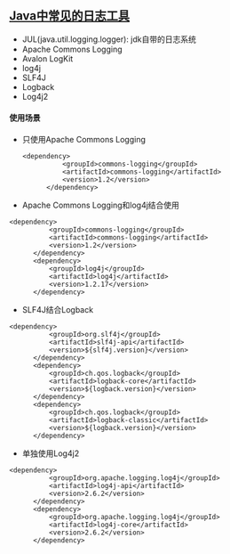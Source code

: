 ## [Java中常见的日志工具](https://blog.csdn.net/waitgod/article/details/78750184)
* JUL(java.util.logging.logger): jdk自带的日志系统
* Apache Commons Logging 
* Avalon LogKit
* log4j
* SLF4J
* Logback
* Log4j2

#### 使用场景
* 只使用Apache Commons Logging 
     ```text
     <dependency>
               <groupId>commons-logging</groupId>
               <artifactId>commons-logging</artifactId>
               <version>1.2</version>
           </dependency>
     ```
* Apache Commons Logging和log4j结合使用
```text
<dependency>
          <groupId>commons-logging</groupId>
          <artifactId>commons-logging</artifactId>
          <version>1.2</version>
      </dependency>
      <dependency>
          <groupId>log4j</groupId>
          <artifactId>log4j</artifactId>
          <version>1.2.17</version>
      </dependency>
```
* SLF4J结合Logback
```text
<dependency>
          <groupId>org.slf4j</groupId>
          <artifactId>slf4j-api</artifactId>
          <version>${slf4j.version}</version>
      </dependency>
      <dependency>
          <groupId>ch.qos.logback</groupId>
          <artifactId>logback-core</artifactId>
          <version>${logback.version}</version>
      </dependency>
      <dependency>
          <groupId>ch.qos.logback</groupId>
          <artifactId>logback-classic</artifactId>
          <version>${logback.version}</version>
      </dependency>
```
* 单独使用Log4j2
```text
<dependency>
          <groupId>org.apache.logging.log4j</groupId>
          <artifactId>log4j-api</artifactId>
          <version>2.6.2</version>
      </dependency>
      <dependency>
          <groupId>org.apache.logging.log4j</groupId>
          <artifactId>log4j-core</artifactId>
          <version>2.6.2</version>
      </dependency>
```